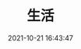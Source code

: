 ---
pageComponent: 
  name: Catalogue
  data: 
    path: 03.生活   # 找到该文件目录，显示该目录下的内容
    # imgUrl: /img/catalogue/default.png
    description: 闲来无事、写点什么。
title: 生活
date: 2021-10-21 16:43:47
permalink: /life/
sidebar: false
article: false
comment: false
editLink: false
---